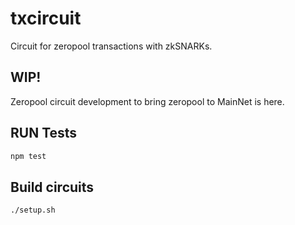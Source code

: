 # txcircuit

Circuit for zeropool transactions with zkSNARKs.

## WIP!

Zeropool circuit development to bring zeropool to MainNet is here.

## RUN Tests
```bash
npm test
```

## Build circuits
```bash
./setup.sh
```
